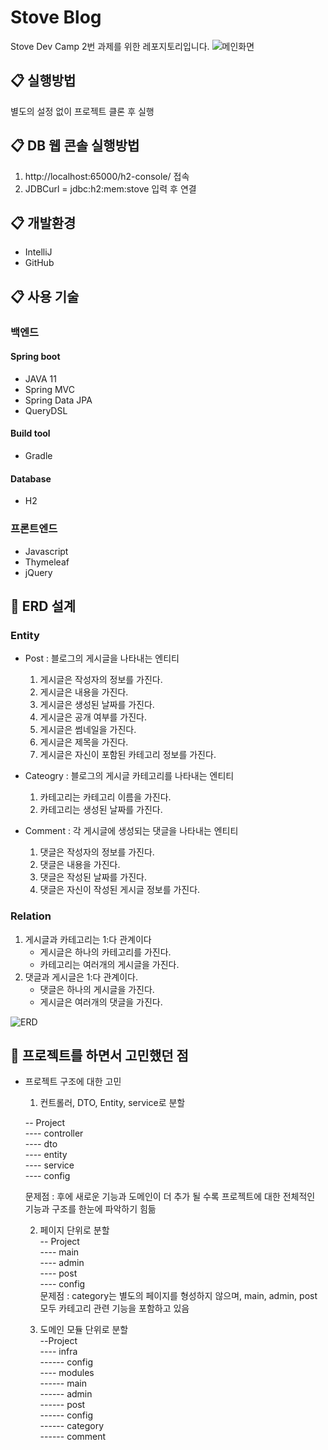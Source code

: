 # Stove Blog
Stove Dev Camp 2번 과제를 위한 레포지토리입니다.
![메인화면](https://user-images.githubusercontent.com/65841596/140411651-1c8f78c8-62b5-4119-85a2-6be51e7a5fd0.jpg)

## :clipboard: 실행방법
별도의 설정 없이 프로젝트 클론 후 실행

## :clipboard: DB 웹 콘솔 실행방법
1. http://localhost:65000/h2-console/ 접속
2. JDBCurl = jdbc:h2:mem:stove 입력 후 연결

## :clipboard: 개발환경
* IntelliJ
* GitHub

## :clipboard: 사용 기술
### 백엔드
#### Spring boot
* JAVA 11
* Spring MVC
* Spring Data JPA
* QueryDSL

#### Build tool
* Gradle

#### Database
* H2

### 프론트엔드
* Javascript
* Thymeleaf
* jQuery

## :link: ERD 설계
### Entity
- Post : 블로그의 게시글을 나타내는 엔티티
   1. 게시글은 작성자의 정보를 가진다.
   2. 게시글은 내용을 가진다.
   3. 게시글은 생성된 날짜를 가진다.
   4. 게시글은 공개 여부를 가진다.
   5. 게시글은 썸네일을 가진다.
   6. 게시글은 제목을 가진다.
   7. 게시글은 자신이 포함된 카테고리 정보를 가진다.
- Cateogry : 블로그의 게시글 카테고리를 나타내는 엔티티
   1. 카테고리는 카테고리 이름을 가진다.
   2. 카테고리는 생성된 날짜를 가진다.
 
- Comment : 각 게시글에 생성되는 댓글을 나타내는 엔티티
   1. 댓글은 작성자의 정보를 가진다.
   2. 댓글은 내용을 가진다.
   3. 댓글은 작성된 날짜를 가진다.
   4. 댓글은 자신이 작성된 게시글 정보를 가진다.
### Relation
1. 게시글과 카테고리는 1:다 관계이다
   - 게시글은 하나의 카테고리를 가진다.
   - 카테고리는 여러개의 게시글을 가진다.
2. 댓글과 게시글은 1:다 관계이다.
   - 댓글은 하나의 게시글을 가진다.
   - 게시글은 여러개의 댓글을 가진다.

![ERD](https://user-images.githubusercontent.com/65841596/140423482-1fec84e9-95a3-45fe-8cbb-41b214806bb7.png)


## :link: 프로젝트를 하면서 고민했던 점
- 프로젝트 구조에 대한 고민
   1. 컨트롤러, DTO, Entity, service로 분할
   
   -- Project  
   ---- controller  
   ---- dto  
   ---- entity  
   ---- service  
   ---- config  
      
   문제점 : 후에 새로운 기능과 도메인이 더 추가 될 수록 프로젝트에 대한 전체적인 기능과 구조를 한눈에 파악하기 힘듦  
   
   2. 페이지 단위로 분할   
     -- Project   
     ---- main   
     ---- admin   
     ---- post   
     ---- config   
   문제점 : category는 별도의 페이지를 형성하지 않으며, main, admin, post 모두 카테고리 관련 기능을 포함하고 있음
   
   3. 도메인 모듈 단위로 분할   
      --Project   
      ---- infra   
      ------ config   
      ---- modules   
      ------ main   
      ------ admin   
      ------ post   
      ------ config   
      ------ category   
      ------ comment   
   
